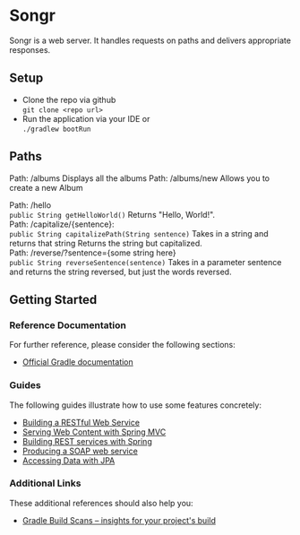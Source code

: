 # Songr

Songr is a web server.  It handles requests on paths and delivers appropriate responses.

## Setup
* Clone the repo via github\
```git clone <repo url>```
* Run the application via your IDE or\
```./gradlew bootRun```

## Paths

Path: /albums Displays all the albums
Path: /albums/new Allows you to create a new Album


Path: /hello\
```public String getHelloWorld()``` Returns "Hello, World!".\
Path: /capitalize/{sentence}:\
```public String capitalizePath(String sentence)``` Takes in a string and returns that string Returns the string but capitalized.\
Path: /reverse/?sentence={some string here}\
  ```public String reverseSentence(sentence)``` Takes in a parameter sentence and returns the string reversed, but just the words reversed.

## Getting Started

### Reference Documentation
For further reference, please consider the following sections:

* [Official Gradle documentation](https://docs.gradle.org)

### Guides
The following guides illustrate how to use some features concretely:

* [Building a RESTful Web Service](https://spring.io/guides/gs/rest-service/)
* [Serving Web Content with Spring MVC](https://spring.io/guides/gs/serving-web-content/)
* [Building REST services with Spring](https://spring.io/guides/tutorials/bookmarks/)
* [Producing a SOAP web service](https://spring.io/guides/gs/producing-web-service/)
* [Accessing Data with JPA](https://spring.io/guides/gs/accessing-data-jpa/)

### Additional Links
These additional references should also help you:

* [Gradle Build Scans – insights for your project's build](https://scans.gradle.com#gradle)

